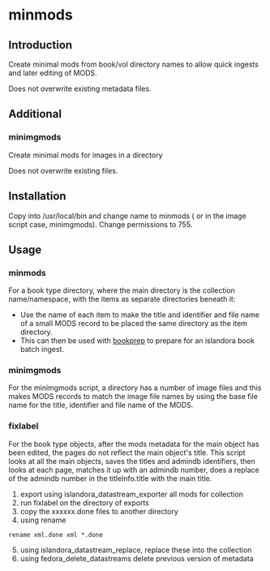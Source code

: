 # minmods

## Introduction
Create minimal mods from book/vol directory names to allow quick ingests and later editing of MODS.

Does not overwrite existing metadata files.

## Additional

### minimgmods

Create minimal mods for images in a directory

Does not overwrite existing files.

## Installation

Copy into /usr/local/bin and change name to minmods ( or in the image script case, minimgmods).
Change permissions to 755.

## Usage

### minmods

For a book type directory, where the main directory is the collection name/namespace, with the items as separate directories beneath it:

* Use the name of each item to make the title and identifier and file name of a small MODS record to be placed the same directory as the item directory.
* This can then be used with [bookprep](https://github.com/utkdigitalinitiatives/bookprep) to prepare for an islandora book batch ingest.

### minimgmods

For the minimgmods script, a directory has a number of image files and this makes MODS records to match the image file names by using the base file name for the title, identifier and file name of the MODS.

### fixlabel

For the book type objects, after the mods metadata for the main object has been edited, the pages do not reflect the main object's title.  This script looks at all the main objects, saves the titles and admindb identifiers, then  looks at each page, matches it up with an admindb number, does a replace of the admindb number in the titleInfo.title with the main title.

1. export using islandora_datastream_exporter all mods for collection
2. run fixlabel on the directory of exports
3. copy the xxxxxx.done files to another directory
4. using rename
```
rename xml.done xml *.done
```
5. using islandora_datastream_replace, replace these into the collection
6. using fedora_delete_datastreams delete previous version of metadata
